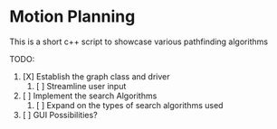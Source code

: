 # Motion Planning 
This is a short c++ script to showcase various pathfinding algorithms

TODO:
1. [X] Establish the graph class and driver
    1. [ ] Streamline user input
2. [ ] Implement the search Algorithms
    1. [ ] Expand on the types of search algorithms used
3. [ ] GUI Possibilities?